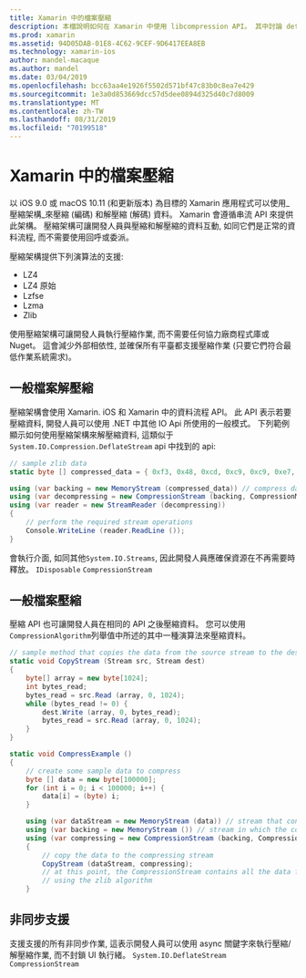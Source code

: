 ```yaml
---
title: Xamarin 中的檔案壓縮
description: 本檔說明如何在 Xamarin 中使用 libcompression API。 其中討論 deflating、因而誇大和各種支援的演算法。
ms.prod: xamarin
ms.assetid: 94D05DAB-01E8-4C62-9CEF-9D6417EEA8EB
ms.technology: xamarin-ios
author: mandel-macaque
ms.author: mandel
ms.date: 03/04/2019
ms.openlocfilehash: bcc63aa4e1926f5502d571bf47c83b0c8ea7e429
ms.sourcegitcommit: 1e3a0d853669dcc57d5dee0894d325d40c7d8009
ms.translationtype: MT
ms.contentlocale: zh-TW
ms.lasthandoff: 08/31/2019
ms.locfileid: "70199518"
---
```

# <a name="file-compression-in-xamarinios"></a>Xamarin 中的檔案壓縮

以 iOS 9.0 或 macOS 10.11 (和更新版本) 為目標的 Xamarin 應用程式可以使用_壓縮架構_來壓縮 (編碼) 和解壓縮 (解碼) 資料。 Xamarin 會遵循串流 API 來提供此架構。 壓縮架構可讓開發人員與壓縮和解壓縮的資料互動, 如同它們是正常的資料流程, 而不需要使用回呼或委派。

壓縮架構提供下列演算法的支援:

* LZ4
* LZ4 原始
* Lzfse
* Lzma
* Zlib

使用壓縮架構可讓開發人員執行壓縮作業, 而不需要任何協力廠商程式庫或 Nuget。 這會減少外部相依性, 並確保所有平臺都支援壓縮作業 (只要它們符合最低作業系統需求)。

## <a name="general-file-decompression"></a>一般檔案解壓縮

壓縮架構會使用 Xamarin. iOS 和 Xamarin 中的資料流程 API。 此 API 表示若要壓縮資料, 開發人員可以使用 .NET 中其他 IO Api 所使用的一般模式。 下列範例顯示如何使用壓縮架構來解壓縮資料, 這類似于`System.IO.Compression.DeflateStream` api 中找到的 api:

```csharp
// sample zlib data
static byte [] compressed_data = { 0xf3, 0x48, 0xcd, 0xc9, 0xc9, 0xe7, 0x02, 0x00 };

using (var backing = new MemoryStream (compressed_data)) // compress data to read
using (var decompressing = new CompressionStream (backing, CompressionMode.Decompress, CompressionAlgorithm.Zlib)) // create decompression stream with the correct algorithm
using (var reader = new StreamReader (decompressing))
{
    // perform the required stream operations
    Console.WriteLine (reader.ReadLine ());
}
```

會執行介面, 如同其他`System.IO.Streams`, 因此開發人員應確保資源在不再需要時釋放。 `IDisposable` `CompressionStream`

## <a name="general-file-compression"></a>一般檔案壓縮

壓縮 API 也可讓開發人員在相同的 API 之後壓縮資料。 您可以使用`CompressionAlgorithm`列舉值中所述的其中一種演算法來壓縮資料。

```csharp
// sample method that copies the data from the source stream to the destination stream
static void CopyStream (Stream src, Stream dest)
{
    byte[] array = new byte[1024];
    int bytes_read;
    bytes_read = src.Read (array, 0, 1024);
    while (bytes_read != 0) {
        dest.Write (array, 0, bytes_read);
        bytes_read = src.Read (array, 0, 1024);
    }
}

static void CompressExample ()
{
    // create some sample data to compress
    byte [] data = new byte[100000];
    for (int i = 0; i < 100000; i++) {
        data[i] = (byte) i;
    }

    using (var dataStream = new MemoryStream (data)) // stream that contains the data to compress
    using (var backing = new MemoryStream ()) // stream in which the compress data will be written
    using (var compressing = new CompressionStream (backing, CompressionMode.Compress, CompressionAlgorithm.Zlib, true))
    {
        // copy the data to the compressing stream
        CopyStream (dataStream, compressing);
        // at this point, the CompressionStream contains all the data from the dataStream but compressed
        // using the zlib algorithm
    }
```

## <a name="async-support"></a>非同步支援

支援支援的所有非同步作業, 這表示開發人員可以使用 async 關鍵字來執行壓縮/解壓縮作業, 而不封鎖 UI 執行緒。 `System.IO.DeflateStream` `CompressionStream`
